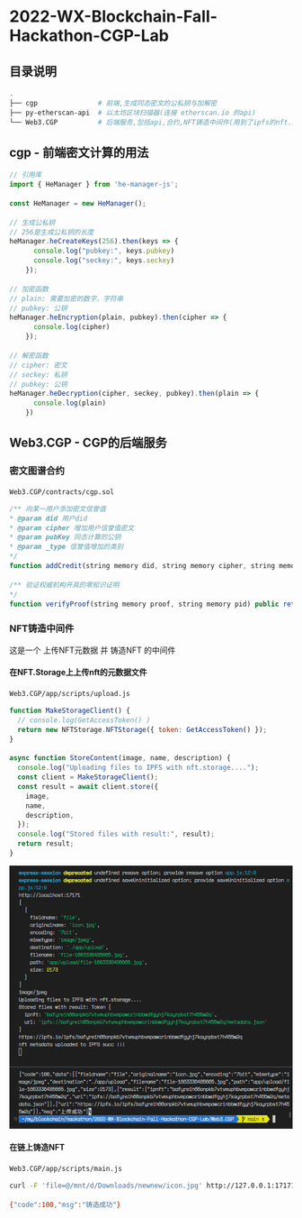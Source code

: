 # 2022-WX-Blockchain-Fall-Hackathon-CGP-Lab

## 目录说明

```bash
.
├── cgp               # 前端,生成同态密文的公私钥与加解密
├── py-etherscan-api  # 以太坊区块扫描器(连接 etherscan.io 的api)
└── Web3.CGP          # 后端服务,包括api,合约,NFT铸造中间件(用到了ipfs的nft.storage)
```

## cgp - 前端密文计算的用法

```js
// 引用库
import { HeManager } from 'he-manager-js';

const HeManager = new HeManager();

// 生成公私钥
// 256是生成公私钥的长度
heManager.heCreateKeys(256).then(keys => {
      console.log("pubkey:", keys.pubkey)
      console.log("seckey:", keys.seckey)
    });

// 加密函数
// plain: 需要加密的数字，字符串
// pubkey: 公钥
heManager.heEncryption(plain, pubkey).then(cipher => {
      console.log(cipher)
    });

// 解密函数
// cipher: 密文
// seckey: 私钥
// pubkey: 公钥
heManager.heDecryption(cipher, seckey, pubkey).then(plain => {
      console.log(plain)
    })
```

## Web3.CGP - CGP的后端服务

### 密文图谱合约
`Web3.CGP/contracts/cgp.sol`

```js
/** 向某一用户添加密文信誉值
* @param did 用户did
* @param cipher 增加用户信誉值密文
* @param pubKey 同态计算的公钥
* @param _type 信誉值增加的类别
*/
function addCredit(string memory did, string memory cipher, string memory pubKey, CredictTypes _type) public returns (string memory, int)

/** 验证权威机构开具的零知识证明
*/
function verifyProof(string memory proof, string memory pid) public returns (bool)
```

### NFT铸造中间件

这是一个 上传NFT元数据 并 铸造NFT 的中间件

#### 在NFT.Storage上上传nft的元数据文件
`Web3.CGP/app/scripts/upload.js`

```js
function MakeStorageClient() {
  // console.log(GetAccessToken() )
  return new NFTStorage.NFTStorage({ token: GetAccessToken() });
}

async function StoreContent(image, name, description) {
  console.log("Uploading files to IPFS with nft.storage....");
  const client = MakeStorageClient();
  const result = await client.store({
    image,
    name,
    description,
  });
  console.log("Stored files with result:", result);
  return result;
}
```

![image-20220916215557576](res/image-20220916215557576.png)

#### 在链上铸造NFT
`Web3.CGP/app/scripts/main.js`

```bash
curl -F 'file=@/mnt/d/Downloads/newnew/icon.jpg' http://127.0.0.1:17171/mint  

{"code":100,"msg":"铸造成功"}
```